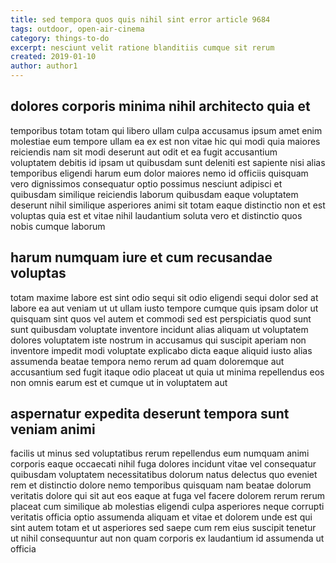 ```yaml
---
title: sed tempora quos quis nihil sint error article 9684
tags: outdoor, open-air-cinema
category: things-to-do
excerpt: nesciunt velit ratione blanditiis cumque sit rerum
created: 2019-01-10
author: author1
---
```


## dolores corporis minima nihil architecto quia et

temporibus totam totam qui libero ullam culpa accusamus ipsum amet enim molestiae eum tempore ullam ea ex est non vitae hic qui modi quia maiores reiciendis nam sit modi deserunt aut odit et ea fugit accusantium voluptatem debitis id ipsam ut quibusdam sunt deleniti est sapiente nisi alias temporibus eligendi harum eum dolor maiores nemo id officiis quisquam vero dignissimos consequatur optio possimus nesciunt adipisci et quibusdam similique reiciendis laborum quibusdam eaque voluptatem deserunt nihil similique asperiores animi sit totam eaque distinctio non et est voluptas quia est et vitae nihil laudantium soluta vero et distinctio quos nobis cumque laborum

## harum numquam iure et cum recusandae voluptas

totam maxime labore est sint odio sequi sit odio eligendi sequi dolor sed at labore ea aut veniam ut ut ullam iusto tempore cumque quis ipsam dolor ut quisquam sint quos vel autem et commodi sed est perspiciatis quod sunt sunt quibusdam voluptate inventore incidunt alias aliquam ut voluptatem dolores voluptatem iste nostrum in accusamus qui suscipit aperiam non inventore impedit modi voluptate explicabo dicta eaque aliquid iusto alias assumenda beatae tempora nemo rerum ad quam doloremque aut accusantium sed fugit itaque odio placeat ut quia ut minima repellendus eos non omnis earum est et cumque ut in voluptatem aut

## aspernatur expedita deserunt tempora sunt veniam animi

facilis ut minus sed voluptatibus rerum repellendus eum numquam animi corporis eaque occaecati nihil fuga dolores incidunt vitae vel consequatur quibusdam voluptatem necessitatibus dolorum natus delectus quo eveniet rem et distinctio dolore nemo temporibus quisquam nam beatae dolorum veritatis dolore qui sit aut eos eaque at fuga vel facere dolorem rerum rerum placeat cum similique ab molestias eligendi culpa asperiores neque corrupti veritatis officia optio assumenda aliquam et vitae et dolorem unde est qui sint autem totam et ut asperiores sed saepe cum rem eius suscipit tenetur ut nihil consequuntur aut non quam corporis ex laudantium id assumenda ut officia

